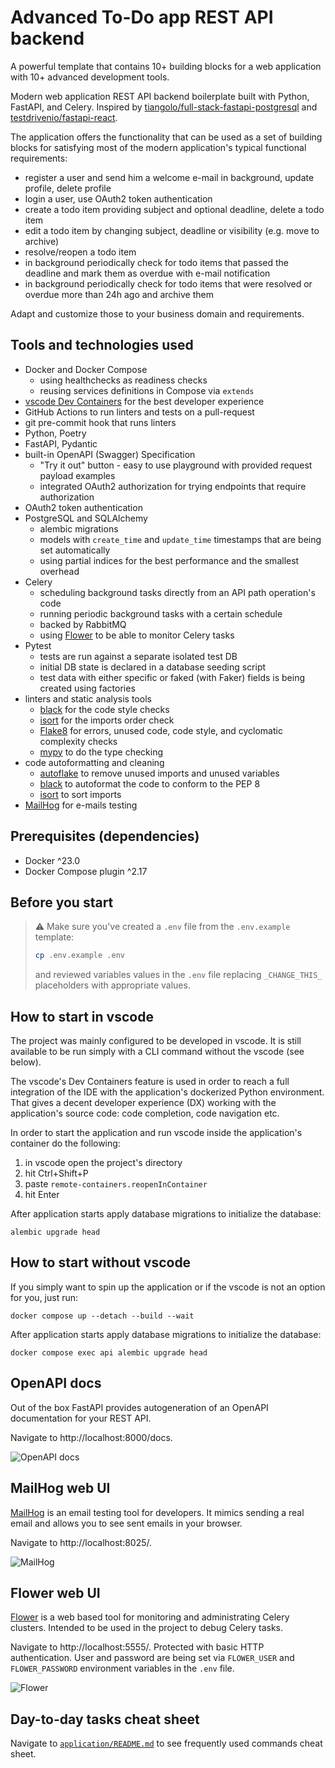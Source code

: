 # Advanced To-Do app REST API backend

A powerful template that contains 10+ building blocks for a web application with 10+ advanced development tools.

Modern web application REST API backend boilerplate built with Python, FastAPI, and Celery. Inspired by [tiangolo/full-stack-fastapi-postgresql](https://github.com/tiangolo/full-stack-fastapi-postgresql) and [testdrivenio/fastapi-react](https://github.com/testdrivenio/fastapi-react).

The application offers the functionality that can be used as a set of building blocks for satisfying most of the modern application's typical functional requirements:
- register a user and send him a welcome e-mail in background, update profile, delete profile
- login a user, use OAuth2 token authentication
- create a todo item providing subject and optional deadline, delete a todo item
- edit a todo item by changing subject, deadline or visibility (e.g. move to archive)
- resolve/reopen a todo item
- in background periodically check for todo items that passed the deadline and mark them as overdue with e-mail notification
- in background periodically check for todo items that were resolved or overdue more than 24h ago and archive them

Adapt and customize those to your business domain and requirements.

## Tools and technologies used

- Docker and Docker Compose
  - using healthchecks as readiness checks
  - reusing services definitions in Compose via `extends`
- [vscode Dev Containers](https://code.visualstudio.com/docs/devcontainers/containers) for the best developer experience
- GitHub Actions to run linters and tests on a pull-request
- git pre-commit hook that runs linters
- Python, Poetry
- FastAPI, Pydantic
- built-in OpenAPI (Swagger) Specification
  - "Try it out" button - easy to use playground with provided request payload examples
  - integrated OAuth2 authorization for trying endpoints that require authorization
- OAuth2 token authentication
- PostgreSQL and SQLAlchemy
  - alembic migrations
  - models with `create_time` and `update_time` timestamps that are being set automatically
  - using partial indices for the best performance and the smallest overhead
- Celery
  - scheduling background tasks directly from an API path operation's code
  - running periodic background tasks with a certain schedule
  - backed by RabbitMQ
  - using [Flower](https://github.com/mher/flower) to be able to monitor Celery tasks
- Pytest
  - tests are run against a separate isolated test DB
  - initial DB state is declared in a database seeding script
  - test data with either specific or faked (with Faker) fields is being created using factories
- linters and static analysis tools
  - [black](https://pypi.org/project/black/) for the code style checks
  - [isort](https://pycqa.github.io/isort/) for the imports order check
  - [Flake8](https://flake8.pycqa.org/en/latest/) for errors, unused code, code style, and cyclomatic complexity checks
  - [mypy](https://www.mypy-lang.org/) to do the type checking
- code autoformatting and cleaning
  - [autoflake](https://pypi.org/project/autoflake/) to remove unused imports and unused variables
  - [black](https://pypi.org/project/black/) to autoformat the code to conform to the PEP 8
  - [isort](https://pycqa.github.io/isort/) to sort imports
- [MailHog](https://github.com/mailhog/MailHog) for e-mails testing


## Prerequisites (dependencies)

- Docker ^23.0
- Docker Compose plugin ^2.17


## Before you start

> ⚠️ Make sure you've created a `.env` file from the `.env.example` template:
> ```sh
> cp .env.example .env
> ```
> and reviewed variables values in the `.env` file replacing `_CHANGE_THIS_` placeholders with appropriate values.


## How to start in vscode

The project was mainly configured to be developed in vscode. It is still available to be run simply with a CLI command without the vscode (see below).

The vscode's Dev Containers feature is used in order to reach a full integration of the IDE with the application's dockerized Python environment. That gives a decent developer experience (DX) working with the application's source code: code completion, code navigation etc.

In order to start the application and run vscode inside the application's container do the following:

1. in vscode open the project's directory
2. hit Ctrl+Shift+P
3. paste `remote-containers.reopenInContainer`
4. hit Enter

After application starts apply database migrations to initialize the database:
```
alembic upgrade head
```


## How to start without vscode

If you simply want to spin up the application or if the vscode is not an option for you, just run:
```
docker compose up --detach --build --wait
```

After application starts apply database migrations to initialize the database:
```
docker compose exec api alembic upgrade head
```


## OpenAPI docs

Out of the box FastAPI provides autogeneration of an OpenAPI documentation for your REST API.

Navigate to http://localhost:8000/docs.

![OpenAPI docs](./img/openapi.png "OpenAPI docs")


## MailHog web UI

[MailHog](https://github.com/mailhog/MailHog) is an email testing tool for developers. It mimics sending a real email and allows you to see sent emails in your browser.

Navigate to http://localhost:8025/.

![MailHog](./img/mailhog.png "MailHog")

## Flower web UI

[Flower](https://github.com/mher/flower) is a web based tool for monitoring and administrating Celery clusters. Intended to be used in the project to debug Celery tasks.

Navigate to http://localhost:5555/. Protected with basic HTTP authentication. User and password are being set via `FLOWER_USER` and `FLOWER_PASSWORD` environment variables in the `.env` file.

![Flower](./img/flower.png "Flower")


## Day-to-day tasks cheat sheet

Navigate to [`application/README.md`](./application/README.md) to see frequently used commands cheat sheet.
